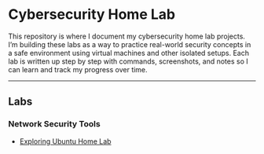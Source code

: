 # Cybersecurity Home Lab

This repository is where I document my cybersecurity home lab projects. I’m building these labs as a way to practice real-world security concepts in a safe environment using virtual machines and other isolated setups. Each lab is written up step by step with commands, screenshots, and notes so I can learn and track my progress over time.

---

## Labs

### Network Security Tools
- [Exploring Ubuntu Home Lab](network_security/Exploring%20Ubuntu%20Home%20Lab.md)
